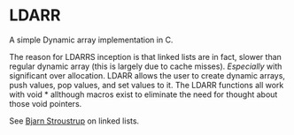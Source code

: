 # LDARR

A simple Dynamic array implementation in C.

The reason for LDARRS inception is that linked lists are in fact, slower than regular dynamic array (this is largely due to cache misses). *Especially*
with significant over allocation. LDARR allows the user to create dynamic arrays, push values, pop values, and set values to it. The LDARR
functions all work with void * allthough macros exist to eliminate the need for thought about those void pointers.

See [Bjarn Stroustrup](https://www.youtube.com/watch?v=YQs6IC-vgmo) on linked lists.


